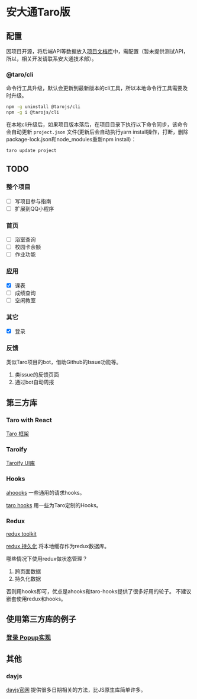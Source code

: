 # 安大通Taro版

## 配置

因项目开源，将后端API等数据放入[项目文档库](https://ahuer.yuque.com/docs/share/b7f86141-33ee-4a06-8398-50467eee6f6a)中，需配置（暂未提供测试API，所以，相关开发请联系安大通技术部）。

### @taro/cli

命令行工具升级，默认会更新到最新版本的cli工具，所以本地命令行工具需要及时升级。

```bash
npm -g uninstall @tarojs/cli
npm -g i @tarojs/cli
```

在本地cli升级后，如果项目版本落后，在项目目录下执行以下命令同步，该命令会自动更新 `project.json` 文件(更新后会自动执行yarn install操作，打断，删除package-lock.json和node_modules重新npm install)：

```bash
taro update project
```

## TODO

### 整个项目

- [ ] 写项目参与指南
- [ ] 扩展到QQ小程序

### 首页

- [ ] 浴室查询
- [ ] 校园卡余额
- [ ] 作业功能

### 应用

- [x] 课表
- [ ] 成绩查询
- [ ] 空闲教室

### 其它

- [x] 登录

### 反馈

类似Taro项目的bot，借助Github的Issue功能等。
1. 类issue的反馈页面
2. 通过bot自动周报

## 第三方库

### Taro with React

[Taro 框架](https://docs.taro.zone/docs/GETTING-STARTED)

### Taroify

[Taroify UI库](https://taroify.gitee.io/taroify.com/quickstart/)

### Hooks

[ahoooks](https://ahooks.js.org/zh-CN/hooks/use-request/index)
一些通用的请求hooks。

[taro hooks](https://taro-hooks-innocces.vercel.app/hooks/basic/use-app)
用一些为Taro定制的Hooks。

### Redux

[redux toolkit](https://redux-toolkit.js.org/tutorials/quick-start)

[redux 持久化](https://github.com/mefengl/redux-persist-taro-storage/tree/patch-1)
将本地缓存作为redux数据库。

哪些情况下使用redux做状态管理？
1. 跨页面数据
2. 持久化数据

否则用hooks即可，优点是ahooks和taro-hooks提供了很多好用的轮子。
不建议嵌套使用redux和hooks。

## 使用第三方库的例子

### [登录 Popup实现](https://taroify.gitee.io/taroify.com/components/popup/)

## 其他

### dayjs

[dayjs官网](https://dayjs.gitee.io/zh-CN/)
提供很多日期相关的方法，比JS原生库简单许多。
